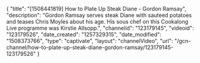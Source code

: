 {
    "title": "[1508441819] How to Plate Up Steak Diane - Gordon Ramsay",
    "description": "Gordon Ramsay serves steak Diane with sauteed potatoes and teases Chris Moyles about his age. His sous chef on this Cookalong Live programme was Kirstie Allsopp.",
    "channelid": "123179145",
    "videoid": "123179526",
    "date_created": "1257329315",
    "date_modified": "1508373766",
    "type": "captivate",
    "layout": "channelVideo",
    "url": "\/gcn-channel\/how-to-plate-up-steak-diane-gordon-ramsay\/123179145-123179526"
}